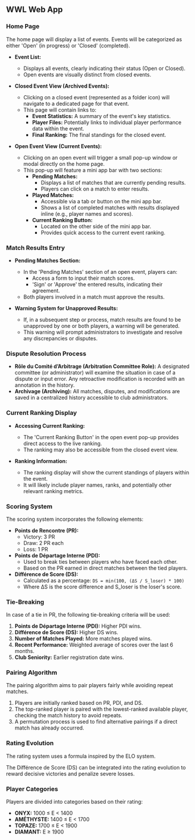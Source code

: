 ## WWL Web App

### Home Page

The home page will display a list of events. Events will be categorized as either 'Open' (in progress) or 'Closed' (completed).

- **Event List:**
    - Displays all events, clearly indicating their status (Open or Closed).
    - Open events are visually distinct from closed events.

- **Closed Event View (Archived Events):**
    - Clicking on a closed event (represented as a folder icon) will navigate to a dedicated page for that event.
    - This page will contain links to:
        - **Event Statistics:**  A summary of the event's key statistics.
        - **Player Files:**  Potentially links to individual player performance data within the event.
        - **Final Ranking:**  The final standings for the closed event.

- **Open Event View (Current Events):**
    - Clicking on an open event will trigger a small pop-up window or modal directly on the home page.
    - This pop-up will feature a mini app bar with two sections:
        - **Pending Matches:**
            - Displays a list of matches that are currently pending results.
            - Players can click on a match to enter results.
        - **Played Matches:**
            - Accessible via a tab or button on the mini app bar.
            - Shows a list of completed matches with results displayed inline (e.g., player names and scores).
        - **Current Ranking Button:**
            - Located on the other side of the mini app bar.
            - Provides quick access to the current event ranking.

### Match Results Entry

- **Pending Matches Section:**
    - In the 'Pending Matches' section of an open event, players can:
        - Access a form to input their match scores.
        - 'Sign' or 'Approve' the entered results, indicating their agreement.
    - Both players involved in a match must approve the results.

- **Warning System for Unapproved Results:**
    - If, in a subsequent step or process, match results are found to be unapproved by one or both players, a warning will be generated.
    - This warning will prompt administrators to investigate and resolve any discrepancies or disputes.

### Dispute Resolution Process
- **Rôle du Comité d’Arbitrage (Arbitration Committee Role):** A designated committee (or administrator) will examine the situation in case of a dispute or input error. Any retroactive modification is recorded with an annotation in the history.
- **Archivage (Archiving):** All matches, disputes, and modifications are saved in a centralized history accessible to club administrators.

### Current Ranking Display

- **Accessing Current Ranking:**
    - The 'Current Ranking Button' in the open event pop-up provides direct access to the live ranking.
    - The ranking may also be accessible from the closed event view.

- **Ranking Information:**
    - The ranking display will show the current standings of players within the event.
    - It will likely include player names, ranks, and potentially other relevant ranking metrics.

### Scoring System

The scoring system incorporates the following elements:

- **Points de Rencontre (PR):**
    - Victory: 3 PR
    - Draw: 2 PR each
    - Loss: 1 PR
- **Points de Départage Interne (PDI):**
    - Used to break ties between players who have faced each other.
    - Based on the PR earned in direct matches between the tied players.
- **Différence de Score (DS):**
    - Calculated as a percentage: `DS = min(100, (ΔS / S_loser) * 100)`
    - Where ΔS is the score difference and S_loser is the loser's score.

### Tie-Breaking

In case of a tie in PR, the following tie-breaking criteria will be used:

1.  **Points de Départage Interne (PDI):** Higher PDI wins.
2.  **Différence de Score (DS):** Higher DS wins.
3.  **Number of Matches Played:** More matches played wins.
4.  **Recent Performance:** Weighted average of scores over the last 6 months.
5.  **Club Seniority:** Earlier registration date wins.

### Pairing Algorithm

The pairing algorithm aims to pair players fairly while avoiding repeat matches.

1.  Players are initially ranked based on PR, PDI, and DS.
2.  The top-ranked player is paired with the lowest-ranked available player, checking the match history to avoid repeats.
3.  A permutation process is used to find alternative pairings if a direct match has already occurred.

### Rating Evolution

The rating system uses a formula inspired by the ELO system.

The Différence de Score (DS) can be integrated into the rating evolution to reward decisive victories and penalize severe losses.

### Player Categories

Players are divided into categories based on their rating:

- **ONYX:** 1000 ≤ E < 1400
- **AMÉTHYSTE:** 1400 ≤ E < 1700
- **TOPAZE:** 1700 ≤ E < 1900
- **DIAMANT:** E ≥ 1900
